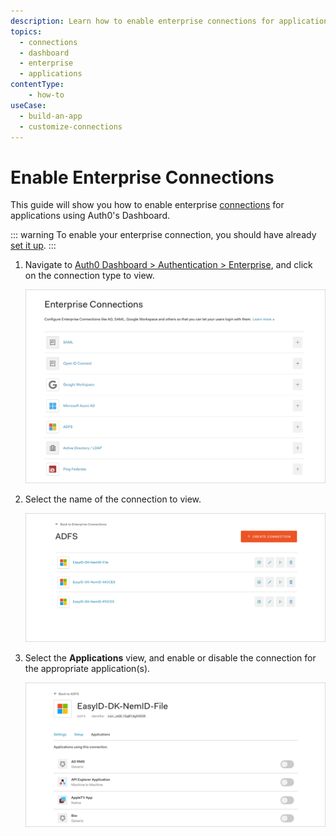 ```yaml
---
description: Learn how to enable enterprise connections for applications using the Auth0 Management Dashboard.
topics:
  - connections
  - dashboard
  - enterprise
  - applications
contentType: 
    - how-to
useCase:
  - build-an-app
  - customize-connections
---
```

# Enable Enterprise Connections

This guide will show you how to enable enterprise [connections](/connections) for applications using Auth0's Dashboard.

::: warning
To enable your enterprise connection, you should have already [set it up](/connections/identity-providers-enterprise).
:::

1. Navigate to [Auth0 Dashboard > Authentication > Enterprise](${manage_url}/#/connections/enterprise), and click on the connection type to view.

    ![Select Connection Type](/media/articles/connections/dashboard-connections-enterprise-list.png)

2. Select the name of the connection to view.

    ![Select Connection](/media/articles/connections/criipto/adfs-connections-dk.png)

3. Select the **Applications** view, and enable or disable the connection for the appropriate application(s).

    ![Enable Connection for Applications](/media/articles/connections/dashboard-connections-enterprise-edit_adfs_view-applications.png)
